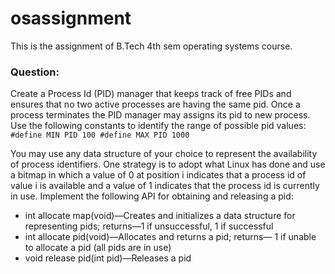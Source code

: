 # osassignment
This is the assignment of B.Tech 4th sem operating systems course.

### Question:
Create a Process Id (PID) manager that keeps track of free PIDs and ensures that no two active processes are having the same pid. Once a process terminates the PID manager may assigns its pid to new process. Use the following constants to identify the range of possible pid values: `#define MIN PID 100 #define MAX PID 1000`
 
You may use any data structure of your choice to represent the availability of process identifiers. One strategy is to adopt what Linux has done and use a bitmap in which a value of 0 at position i indicates that a process id of value i is available and a value of 1 indicates that the process id is currently in use. 
Implement the following API for obtaining and releasing a pid: 
* int allocate map(void)—Creates and initializes a data structure for representing pids; returns—1 if unsuccessful, 1 if successful 
* int allocate pid(void)—Allocates and returns a pid; returns— 1 if unable to allocate a pid (all pids are in use) 
* void release pid(int pid)—Releases a pid  

 
